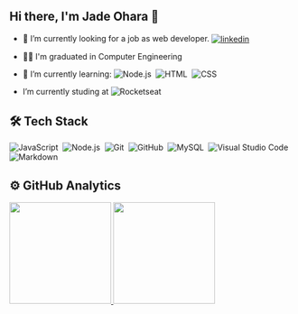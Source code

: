 ## Hi there, I'm Jade Ohara 🖖

- 🔭 I’m currently looking for a job as web developer. <a href="https://linkedin.com/in/jadeohara" target="_blank">
  <img align="center" src="https://img.shields.io/badge/-jadeohara-05122A?style=flat&logo=linkedin" alt="linkedin"/>
</a>

- 👩‍💻 I'm graduated in Computer Engineering

- 🌱 I’m currently learning: 
![Node.js](https://img.shields.io/badge/-Node.js-05122A?style=flat&logo=node.js)&nbsp;
![HTML](https://img.shields.io/badge/-HTML-05122A?style=flat&logo=HTML5)&nbsp;
![CSS](https://img.shields.io/badge/-CSS-05122A?style=flat&logo=CSS3&logoColor=1572B6)&nbsp;

-  I’m currently studing at ![Rocketseat](https://github.com/Rocketseat)&nbsp;

## 🛠 Tech Stack

![JavaScript](https://img.shields.io/badge/-JavaScript-05122A?style=flat&logo=javascript)&nbsp;
![Node.js](https://img.shields.io/badge/-Node.js-05122A?style=flat&logo=node.js)&nbsp;
![Git](https://img.shields.io/badge/-Git-05122A?style=flat&logo=git)&nbsp;
![GitHub](https://img.shields.io/badge/-GitHub-05122A?style=flat&logo=github)&nbsp;
![MySQL](https://img.shields.io/badge/-MySQL-05122A?style=flat&logo=mysql)&nbsp;
![Visual Studio Code](https://img.shields.io/badge/-Visual%20Studio%20Code-05122A?style=flat&logo=visual-studio-code&logoColor=007ACC)&nbsp;
![Markdown](https://img.shields.io/badge/-Markdown-05122A?style=flat&logo=markdown)&nbsp;

## ⚙️ GitHub Analytics

<div align="left">
  <a href="https://github.com/jadeohara">
  <img height="180em" src="https://github-readme-stats.vercel.app/api?username=jadeohara&show_icons=true&theme=jolly&include_all_commits=true&count_private=true"/>
  <img height="180em" src="https://github-readme-stats.vercel.app/api/top-langs/?username=jadeohara&layout=compact&langs_count=7&theme=jolly"/>
</div>


<!--
**JadeOhara/JadeOhara** is a ✨ _special_ ✨ repository because its `README.md` (this file) appears on your GitHub profile.

Here are some ideas to get you started:

- 🔭 I’m currently working on ...
- 🌱 I’m currently learning ...
- 👯 I’m looking to collaborate on ...
- 🤔 I’m looking for help with ...
- 💬 Ask me about ...
- 📫 How to reach me: ...
- 😄 Pronouns: ...
- ⚡ Fun fact: ...
-->
